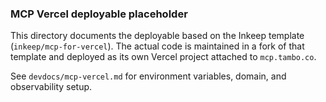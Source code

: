 ### MCP Vercel deployable placeholder

This directory documents the deployable based on the Inkeep template (`inkeep/mcp-for-vercel`). The actual code is maintained in a fork of that template and deployed as its own Vercel project attached to `mcp.tambo.co`.

See `devdocs/mcp-vercel.md` for environment variables, domain, and observability setup.
